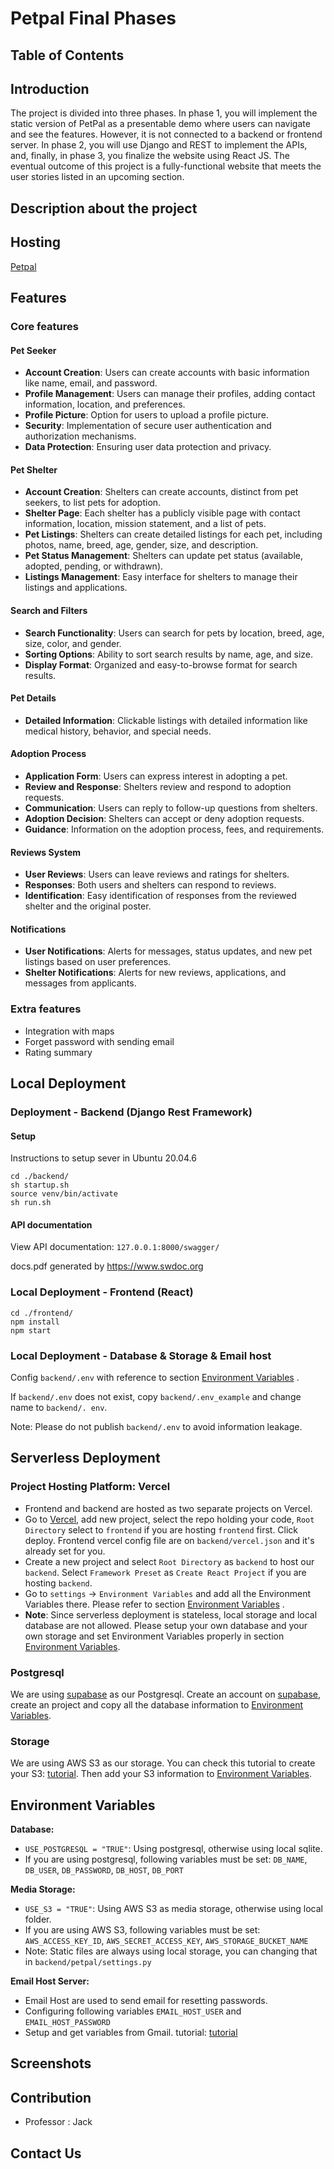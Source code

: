 # Petpal Final Phases

## Table of Contents
<!-- - [Prerequisites](#prerequisites)
- [Introduction](#introduction)
- [Introduction to Ray](#introduction-to-ray)
- [Installation](#installation)
- [Creating a Ray Cluster](#creating-a-ray-cluster)
- [Running a Task on the Cluster](#running-a-task-on-the-cluster)
- [Stop Ray on the Cluster](#stop-ray-on-the-cluster)
- [Scenarios for use](#scenarios-for-use)
- [Additional Resources](#additional-resources) -->


## Introduction
The project is divided into three phases. In phase 1, you will implement the static version of PetPal as a presentable demo where users can navigate and see the features. However, it is not connected to a backend or frontend server. In phase 2, you will use Django and REST to implement the APIs, and, finally, in phase 3, you finalize the website using React JS. The eventual outcome of this project is a fully-functional website that meets the user stories listed in an upcoming section.


## Description about the project


## Hosting
[Petpal](https://petpal.jimschenchen.com/)

## Features
### Core features
#### Pet Seeker

- **Account Creation**: Users can create accounts with basic information like name, email, and password.
- **Profile Management**: Users can manage their profiles, adding contact information, location, and preferences.
- **Profile Picture**: Option for users to upload a profile picture.
- **Security**: Implementation of secure user authentication and authorization mechanisms.
- **Data Protection**: Ensuring user data protection and privacy.

#### Pet Shelter

- **Account Creation**: Shelters can create accounts, distinct from pet seekers, to list pets for adoption.
- **Shelter Page**: Each shelter has a publicly visible page with contact information, location, mission statement, and a list of pets.
- **Pet Listings**: Shelters can create detailed listings for each pet, including photos, name, breed, age, gender, size, and description.
- **Pet Status Management**: Shelters can update pet status (available, adopted, pending, or withdrawn).
- **Listings Management**: Easy interface for shelters to manage their listings and applications.

#### Search and Filters

- **Search Functionality**: Users can search for pets by location, breed, age, size, color, and gender.
- **Sorting Options**: Ability to sort search results by name, age, and size.
- **Display Format**: Organized and easy-to-browse format for search results.

#### Pet Details

- **Detailed Information**: Clickable listings with detailed information like medical history, behavior, and special needs.

#### Adoption Process

- **Application Form**: Users can express interest in adopting a pet.
- **Review and Response**: Shelters review and respond to adoption requests.
- **Communication**: Users can reply to follow-up questions from shelters.
- **Adoption Decision**: Shelters can accept or deny adoption requests.
- **Guidance**: Information on the adoption process, fees, and requirements.

#### Reviews System

- **User Reviews**: Users can leave reviews and ratings for shelters.
- **Responses**: Both users and shelters can respond to reviews.
- **Identification**: Easy identification of responses from the reviewed shelter and the original poster.

#### Notifications

- **User Notifications**: Alerts for messages, status updates, and new pet listings based on user preferences.
- **Shelter Notifications**: Alerts for new reviews, applications, and messages from applicants.

### Extra features
+ Integration with maps
+ Forget password with sending email
+ Rating summary

## Local Deployment

###  Deployment - Backend (Django Rest Framework)

#### Setup
Instructions to setup sever in Ubuntu 20.04.6

```shell
cd ./backend/
sh startup.sh
source venv/bin/activate
sh run.sh
```

#### API documentation
View API documentation: `127.0.0.1:8000/swagger/`

docs.pdf generated by https://www.swdoc.org



###  Local Deployment - Frontend (React)
```shell
cd ./frontend/
npm install
npm start
```

### Local Deployment - Database & Storage & Email host
Config `backend/.env` with reference to section [Environment Variables](#environment-variables) .

If `backend/.env` does not exist, copy `backend/.env_example` and change name to `backend/.
env`.

Note: Please do not publish `backend/.env` to avoid information leakage.


## Serverless Deployment

### Project Hosting Platform: Vercel
+ Frontend and backend are hosted as two separate projects on Vercel.
+ Go to [Vercel](vercel.com), add new project, select the repo holding your code, `Root Directory` select to `frontend` if you are hosting `frontend` first. Click deploy. Frontend vercel config file are on `backend/vercel.json` and it's already set for you.
+ Create a new project and select `Root Directory` as `backend` to host our `backend`. Select `Framework Preset` as `Create React Project` if you are hosting `backend`.
+ Go to `settings` -> `Environment Variables` and add all the Environment Variables there. Please refer to section [Environment Variables](#environment-variables) .
+ **Note**: Since serverless deployment is stateless, local storage and local database are not allowed. Please setup your own database and your own storage and set Environment Variables properly in section [Environment Variables](#environment-variables).

### Postgresql
We are using [supabase](https://supabase.com/) as our Postgresql. Create an account on [supabase](https://supabase.com/), create an project and copy all the database information to [Environment Variables](#environment-variables).

### Storage
We are using AWS S3 as our storage. You can check this tutorial to create your S3: [tutorial](https://testdriven.io/blog/storing-django-static-and-media-files-on-amazon-s3/). Then add your S3 information to [Environment Variables](#environment-variables).


## Environment Variables

**Database:**
+ `USE_POSTGRESQL = "TRUE"`: Using postgresql, otherwise using local sqlite.
+ If you are using postgresql, following variables must be set: `DB_NAME`, `DB_USER`, `DB_PASSWORD`, `DB_HOST`, `DB_PORT`


**Media Storage:**
+ `USE_S3 = "TRUE"`: Using AWS S3 as media storage, otherwise using local folder.
+ If you are using AWS S3, following variables must be set: `AWS_ACCESS_KEY_ID`, `AWS_SECRET_ACCESS_KEY`, `AWS_STORAGE_BUCKET_NAME`
+ Note: Static files are always using local storage, you can changing that in `backend/petpal/settings.py`

**Email Host Server:**
+ Email Host are used to send email for resetting passwords.
+ Configuring following variables `EMAIL_HOST_USER` and `EMAIL_HOST_PASSWORD`
+ Setup and get variables from Gmail. tutorial: [tutorial](https://support.google.com/mail/answer/185833?hl=en)



## Screenshots

## Contribution
+ Professor : Jack


## Contact Us



